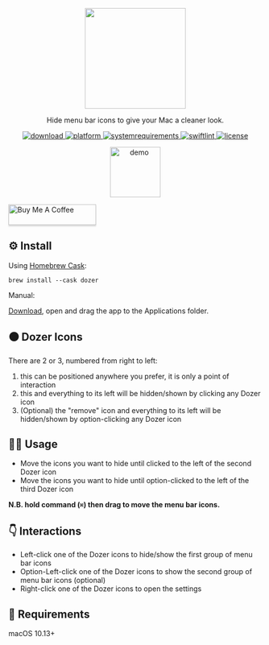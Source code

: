 <p align="center">
	<img width="200" height="200" margin-right="100%" src="https://raw.githubusercontent.com/Mortennn/Dozer/master/Stuff/AppIcon.png">
</p>
<p align="center">Hide menu bar icons to give your Mac a cleaner look.</p>
<p align="center">
	<a href="https://github.com/Mortennn/Dozer/releases/latest">
 		<img src="https://img.shields.io/badge/download-latest-brightgreen.svg" alt="download">
	<a href="https://img.shields.io/badge/platform-macOS-lightgrey.svg">
 		<img src="https://img.shields.io/badge/platform-macOS-lightgrey.svg" alt="platform">
	</a>
	<a href="https://img.shields.io/badge/requirements-macOS High Sierra+-ff69b4.svg">
 		<img src="https://img.shields.io/badge/requirements-macOS High Sierra+-lightgrey.svg" alt="systemrequirements">
	</a>
	<a href="https://github.com/sindresorhus/swiftlint-sindre">
 		<img src="https://img.shields.io/badge/SwiftLint-Sindre-hotpink.svg" alt="swiftlint">
	</a>
	<a href="https://opensource.org/licenses/MPL-2.0">
 		<img src="https://img.shields.io/badge/License-MPL%202.0-orange.svg" alt="license">
	</a>
</p>
<p align="center">
	<img height="100" min-width="100" src="https://github.com/Mortennn/Dozer/raw/master/Stuff/demo.gif" alt="demo">
</p>

<p align="center"></p>
<a href="https://www.buymeacoffee.com/mortennn" target="_blank"><img src="https://www.buymeacoffee.com/assets/img/custom_images/orange_img.png" alt="Buy Me A Coffee" style="height: 41px !important;width: 174px !important;box-shadow: 0px 3px 2px 0px rgba(190, 190, 190, 0.5) !important;-webkit-box-shadow: 0px 3px 2px 0px rgba(190, 190, 190, 0.5) !important;" ></a>

## ⚙️ Install
Using [Homebrew Cask](https://formulae.brew.sh/cask/dozer):
```shell
brew install --cask dozer
```

Manual:

[Download](https://github.com/Mortennn/Dozer/releases/latest), open and drag the app to the Applications folder.

## ⚫️ Dozer Icons

There are 2 or 3, numbered from right to left:

1. this can be positioned anywhere you prefer, it is only a point of interaction
2. this and everything to its left will be hidden/shown by clicking any Dozer icon
3. (Optional) the "remove" icon and everything to its left will be hidden/shown by option-clicking any Dozer icon

## 👨‍💻 Usage

* Move the icons you want to hide until clicked to the left of the second Dozer icon
* Move the icons you want to hide until option-clicked to the left of the third Dozer icon

**N.B. hold command (`⌘`) then drag to move the menu bar icons.**

## 👇 Interactions
* Left-click one of the Dozer icons to hide/show the first group of menu bar icons
* Option-Left-click one of the Dozer icons to show the second group of menu bar icons (optional)
* Right-click one of the Dozer icons to open the settings

<!-- GIF is commented out until it is redone -->
<!-- **Checkout [this GIF](https://raw.githubusercontent.com/Mortennn/Dozer/master/Stuff/demo.gif) to watch Dozer in action.** -->

## 📄 Requirements
macOS 10.13+
